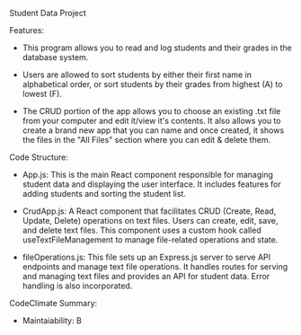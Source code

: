 Student Data Project

Features: 
- This program allows you to read and log students and their grades in the database system.

- Users are allowed to sort students by either their first name in alphabetical order, or sort students by their grades from highest (A) to lowest (F).

- The CRUD portion of the app allows you to choose an existing .txt file from your computer and edit it/view it's contents. It also allows you to create a brand new app that you can name and once created, it shows the files in the "All Files" section where you can edit & delete them. 

Code Structure:
- App.js: This is the main React component responsible for managing student data and displaying the user interface. It includes features for adding students and sorting the student list.

- CrudApp.js: A React component that facilitates CRUD (Create, Read, Update, Delete) operations on text files. Users can create, edit, save, and delete text files. This component uses a custom hook called useTextFileManagement to manage file-related operations and state.

- fileOperations.js: This file sets up an Express.js server to serve API endpoints and manage text file operations. It handles routes for serving and managing text files and provides an API for student data. Error handling is also incorporated.

CodeClimate Summary: 
- Maintaiability: B